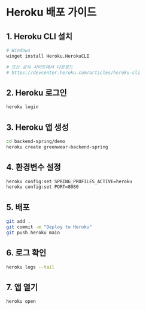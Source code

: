 # Heroku 배포 가이드

## 1. Heroku CLI 설치
```bash
# Windows
winget install Heroku.HerokuCLI

# 또는 공식 사이트에서 다운로드
# https://devcenter.heroku.com/articles/heroku-cli
```

## 2. Heroku 로그인
```bash
heroku login
```

## 3. Heroku 앱 생성
```bash
cd backend-spring/demo
heroku create greenwear-backend-spring
```

## 4. 환경변수 설정
```bash
heroku config:set SPRING_PROFILES_ACTIVE=heroku
heroku config:set PORT=8080
```

## 5. 배포
```bash
git add .
git commit -m "Deploy to Heroku"
git push heroku main
```

## 6. 로그 확인
```bash
heroku logs --tail
```

## 7. 앱 열기
```bash
heroku open
```
